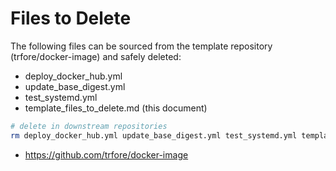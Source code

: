 # Files to Delete

The following files can be sourced from the template repository (trfore/docker-image) and safely deleted:

- deploy_docker_hub.yml
- update_base_digest.yml
- test_systemd.yml
- template_files_to_delete.md (this document)

```sh
# delete in downstream repositories
rm deploy_docker_hub.yml update_base_digest.yml test_systemd.yml template_files_to_delete.md
```

- https://github.com/trfore/docker-image
